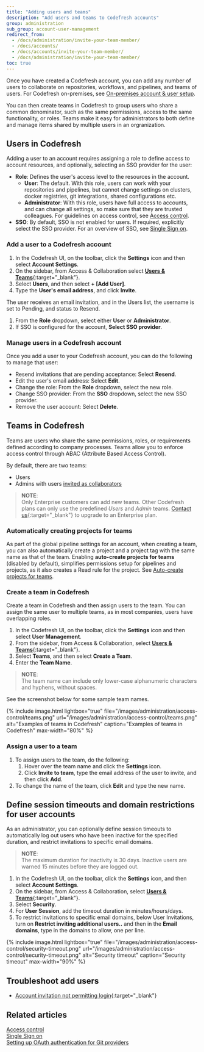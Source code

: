 ```yaml
---
title: "Adding users and teams"
description: "Add users and teams to Codefresh accounts"
group: administration
sub_group: account-user-management
redirect_from:
  - /docs/administration/invite-your-team-member/
  - /docs/accounts/
  - /docs/accounts/invite-your-team-member/
  - /docs/administration/invite-your-team-member/
toc: true
---
```


Once you have created a Codefresh account, you can add any number of users to collaborate on repositories, workflows, and pipelines, and teams of users.  For Codefresh on-premises, see [On-premises account & user setup]({{site.baseurl}}/docs/installation/on-premises/on-prem-configuration).



You can then create teams in Codefresh to group users who share a common denominator, such as the same permissions, access to the same functionality, or roles. Teams make it easy for administrators to both define and manage items shared by multiple users in an orgranization.


## Users in Codefresh
Adding a user to an account requires assigning a role to define access to account resources, and optionally, selecting an SSO provider for the user:

* **Role**: Defines the user's access level to the resources in the account.  
  * **User**: The default. With this role, users can work with your repositories and pipelines, but cannot change settings
on clusters, docker registries, git integrations, shared configurations etc.
  * **Administrator**: With this role, users have full access to accounts, and can change all settings, so make sure that they are trusted colleagues.
  For guidelines on access control, see [Access control]({{site.baseurl}}/docs/administration/account-user-management/access-control/).  
* **SSO**: By default, SSO is not enabled for users. If required, explicitly select the SSO provider. For an overview of SSO, see [Single Sign on]({{site.baseurl}}/docs/administration/single-sign-on/).


###  Add a user to a Codefresh account 
1. In the Codefresh UI, on the toolbar, click the **Settings** icon and then select **Account Settings**.
1. On the sidebar, from Access & Collaboration select [**Users & Teams**](https://g.codefresh.io/account-admin/collaborators/users){:target="\_blank"}.   
1. Select **Users**, and then select **+ [Add User]**.  
1. Type the **User's email address**, and click **Invite**. 
<!---add screenshot-->
  The user receives an email invitation, and in the Users list, the username is set to Pending, and status to Resend. 
1. From the **Role** dropdown, select either **User** or **Administrator**.  
1. If SSO is configured for the account, **Select SSO provider**.  



### Manage users in a Codefresh account

Once you add a user to your Codefresh account, you can do the following to manage that user:  
* Resend invitations that are pending acceptance: Select **Resend**.  
* Edit the user's email address: Select **Edit**.  
* Change the role: From the **Role** dropdown, select the new role.
* Change SSO provider: From the **SSO** dropdown, select the new SSO provider.
* Remove the user account: Select **Delete**.



## Teams in Codefresh
Teams are users who share the same permissions, roles, or requirements defined according to company processes. Teams allow you to enforce access control through ABAC (Attribute Based Access Control).

By default, there are two teams:
* Users
* Admins with users [invited as collaborators](#assign-a-user-to-a-team)  

>**NOTE**:  
  Only Enterprise customers can add new teams. Other Codefresh plans can only use the predefined *Users* and *Admin* teams. [Contact us](https://codefresh.io/contact-us/){:target="\_blank"} to upgrade to an Enterprise plan.

### Automatically creating projects for teams

As part of the global pipeline settings for an account, when creating a team, you can also automatically create a project and a project tag with the same name as that of the team. Enabling **auto-create projects for teams** (disabled by default), simplifies permissions setup for pipelines and projects, as it also creates a Read rule for the project. See [Auto-create projects for teams]({{site.baseurl}}/docs/pipelines/configuration/pipeline-settings/#auto-create-projects-for-teams).

### Create a team in Codefresh

Create a team in Codefresh and then assign users to the team. You can assign the same user to multiple teams, as in most companies, users have overlapping roles.  
 
1. In the Codefresh UI, on the toolbar, click the **Settings** icon and then select **User Management**.
1. From the sidebar, from Access & Collaboration, select [**Users & Teams**](https://g.codefresh.io/account-admin/collaborators/users){:target="\_blank"}.   
1. Select **Teams**, and then select **Create a Team**.  
1. Enter the **Team Name**.
  > **NOTE**:  
    The team name can include only lower-case alphanumeric characters and hyphens, without spaces.
  
  See the screenshot below for some sample team names.

{% include image.html
  lightbox="true"
  file="/images/administration/access-control/teams.png"
  url="/images/administration/access-control/teams.png"
  alt="Examples of teams in Codefresh"
  caption="Examples of teams in Codefresh"
  max-width="80%"
    %}

### Assign a user to a team
1. To assign users to the team, do the following:
    1. Hover over the team name and click the **Settings** icon. 
    1. Click **Invite to team**, type the email address of the user to invite, and then click **Add**.
1. To change the name of the team, click **Edit** and type the new name. 

## Define session timeouts and domain restrictions for user accounts
As an administrator, you can optionally define session timeouts to automatically log out users who have been inactive for the specified duration, and restrict invitations to specific email domains.  

>**NOTE**:  
  The maximum duration for inactivity is 30 days. Inactive users are warned 15 minutes before they are logged out.

1. In the Codefresh UI, on the toolbar, click the **Settings** icon, and then select **Account Settings**.
1. On the sidebar, from Access & Collaboration, select [**Users & Teams**](https://g.codefresh.io/account-admin/collaborators/users){:target="\_blank"}.   
1. Select **Security**.  
1. For **User Session**, add the timeout duration in minutes/hours/days.
1. To restrict invitations to specific email domains, below User Invitations, turn on **Restrict inviting additional users..** and then in the **Email domains**, type in the domains to allow, one per line.

 {% include image.html
  lightbox="true"
  file="/images/administration/access-control/security-timeout.png"
  url="/images/administration/access-control/security-timeout.png"
  alt="Security timeout"
  caption="Security timeout"
  max-width="90%"
    %}

## Troubleshoot add users

* [Account invitation not permitting login]({{site.baseurl}}/docs/kb/articles/account-invite-not-permitting-login){:target="\_blank"}
<!--this is already mentioned as inline refs; add other topics-->

## Related articles
[Access control]({{site.baseurl}}/docs/administration/account-user-management/access-control/)  
[Single Sign on]({{site.baseurl}}/docs/administration/single-sign-on/)  
[Setting up OAuth authentication for Git providers]({{site.baseurl}}/docs/administration/account-user-management/oauth-setup)  
